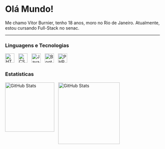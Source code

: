 # Olá Mundo! 

Me chamo Vitor Burnier, tenho 18 anos, moro no Rio de Janeiro. Atualmente, estou cursando Full-Stack no senac.

---

### Linguagens e Tecnologias

<img 
    align="left"
    alt="HTML"
    title="HTML"
    width="30px"
    style="padding-right: 10px;"
    src="https://cdn.jsdelivr.net/gh/devicons/devicon@latest/icons/html5/html5-original.svg" 
/>
<img 
    align="left"
    alt="CSS"
    title="CSS"
    width="30px"
    style="padding-right: 10px;" 
    src="https://cdn.jsdelivr.net/gh/devicons/devicon@latest/icons/css3/css3-original.svg" 
/>
<img 
align="left"
alt="JavaScipt"
title="JavaScipt"
width="30px"
style="padding-right: 10px;" 
src="https://cdn.jsdelivr.net/gh/devicons/devicon@latest/icons/javascript/javascript-original.svg" 
/>
<img 
align="left"
alt="BootStrap"
title="BootStrap"
width="30px"
style="padding-right: 10px;" 
src="https://cdn.jsdelivr.net/gh/devicons/devicon@latest/icons/bootstrap/bootstrap-original.svg"
/>
<img
align="left"
alt="PHP"
title="PHP"
width="30px"
src="https://cdn.jsdelivr.net/gh/devicons/devicon@latest/icons/php/php-original.svg"
/>

<br/>
<br/>

### Estatísticas
<p>
<img
align="left"
alt="GitHub Stats"
Height="160"
style="padding-right: 10px"
src="https://github-readme-stats.vercel.app/api?username=ViBurnier&show_icons=true&theme=tokyonight&include_all_commits=true&locale=pt-br"
/>
 <img
 align="left"
 alt="GitHub Stats"
 Height="200"
 style="padding-right 10px"
 src="https://github-readme-stats.vercel.app/api/top-langs/?username=ViBurnier&theme=tokyonight&custom_title=Tecnologia&layout=compact"
 />          
